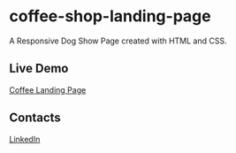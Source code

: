 # coffee-shop-landing-page

A Responsive Dog Show Page created with HTML and CSS.

## Live Demo 
<a href='https://yafet-123.github.io/coffee-shop-landing-page/' target="_blank">Coffee Landing Page</a>

## Contacts
<a href="https://www.linkedin.com/in/yafet-addisu-525107249/" target="_blank"></i>LinkedIn</a>
